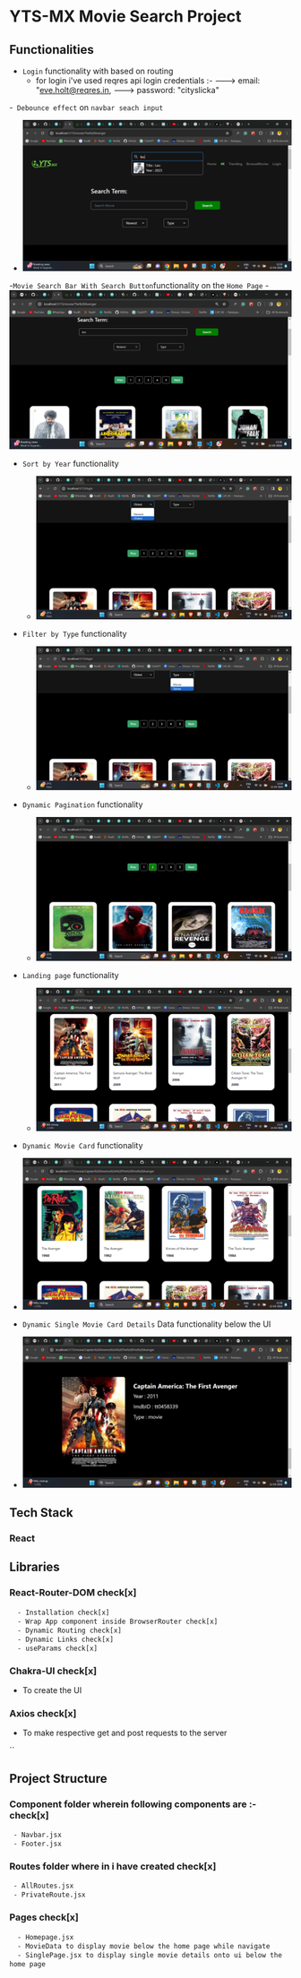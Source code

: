 # YTS-MX Movie Search Project

## Functionalities

- `Login` functionality with based on routing 
  - for login i've used reqres api 
    login credentials :- 
         --->  email: "eve.holt@reqres.in,
         ---> password: "cityslicka"
          


-` Debounce effect` on `navbar seach input`
  - ![alt text](image.png)

-`Movie Search Bar With Search Button`functionality on the `Home Page` - ![alt text](image-1.png)

- `Sort by Year` functionality

  - ![alt text](image-2.png)

- `Filter by Type` functionality

  - ![alt text](image-3.png)

- `Dynamic Pagination` functionality

  - ![alt text](image-4.png)

- `Landing page` functionality

  - ![alt text](image-5.png)

- `Dynamic Movie Card` functionality
- ![alt text](image-7.png)
- `Dynamic Single Movie Card Details` Data functionality below the UI
- ![alt text](image-6.png)





## Tech Stack

### React

## Libraries

### React-Router-DOM check[x]

      - Installation check[x]
      - Wrap App component inside BrowserRouter check[x]
      - Dynamic Routing check[x]
      - Dynamic Links check[x]
      - useParams check[x]

### Chakra-UI check[x]

- To create the UI

### Axios check[x]

- To make respective get and post requests to the server

``

## Project Structure

### Component folder wherein following components are :- check[x]

     - Navbar.jsx
     - Footer.jsx

### Routes folder where in i have created check[x]

     - AllRoutes.jsx
     - PrivateRoute.jsx

### Pages check[x]

      - Homepage.jsx
      - MovieData to display movie below the home page while navigate
      - SinglePage.jsx to display single movie details onto ui below the home page
